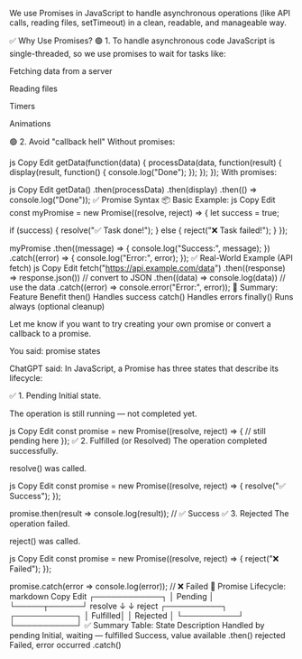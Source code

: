 We use Promises in JavaScript to handle asynchronous operations (like API calls, reading files, setTimeout) in a clean, readable, and manageable way.

✅ Why Use Promises?
🟢 1. To handle asynchronous code
JavaScript is single-threaded, so we use promises to wait for tasks like:

Fetching data from a server

Reading files

Timers

Animations

🟢 2. Avoid "callback hell"
Without promises:

js
Copy
Edit
getData(function(data) {
  processData(data, function(result) {
    display(result, function() {
      console.log("Done");
    });
  });
});
With promises:

js
Copy
Edit
getData()
  .then(processData)
  .then(display)
  .then(() => console.log("Done"));
✅ Promise Syntax
📦 Basic Example:
js
Copy
Edit
const myPromise = new Promise((resolve, reject) => {
  let success = true;
  
  if (success) {
    resolve("✅ Task done!");
  } else {
    reject("❌ Task failed!");
  }
});

myPromise
  .then((message) => {
    console.log("Success:", message);
  })
  .catch((error) => {
    console.log("Error:", error);
  });
✅ Real-World Example (API fetch)
js
Copy
Edit
fetch("https://api.example.com/data")
  .then((response) => response.json())  // convert to JSON
  .then((data) => console.log(data))    // use the data
  .catch((error) => console.error("Error:", error));
🧠 Summary:
Feature	Benefit
then()	Handles success
catch()	Handles errors
finally()	Runs always (optional cleanup)

Let me know if you want to try creating your own promise or convert a callback to a promise.








You said:
promise states


ChatGPT said:
In JavaScript, a Promise has three states that describe its lifecycle:

✅ 1. Pending
Initial state.

The operation is still running — not completed yet.

js
Copy
Edit
const promise = new Promise((resolve, reject) => {
  // still pending here
});
✅ 2. Fulfilled (or Resolved)
The operation completed successfully.

resolve() was called.

js
Copy
Edit
const promise = new Promise((resolve, reject) => {
  resolve("✅ Success");
});

promise.then(result => console.log(result)); // ✅ Success
✅ 3. Rejected
The operation failed.

reject() was called.

js
Copy
Edit
const promise = new Promise((resolve, reject) => {
  reject("❌ Failed");
});

promise.catch(error => console.log(error)); // ❌ Failed
🔄 Promise Lifecycle:
markdown
Copy
Edit
         ┌────────────┐
         │  Pending   │
         └─────┬──────┘
       resolve ↓    ↓ reject
     ┌──────────┐ ┌───────────┐
     │ Fulfilled│ │ Rejected  │
     └──────────┘ └───────────┘
✅ Summary Table:
State	Description	Handled by
pending	Initial, waiting	—
fulfilled	Success, value available	.then()
rejected	Failed, error occurred	.catch()